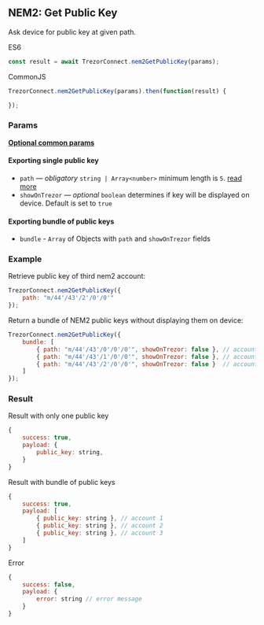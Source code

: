 ## NEM2: Get Public Key
Ask device for public key at given path.

ES6
```javascript
const result = await TrezorConnect.nem2GetPublicKey(params);
```

CommonJS
```javascript
TrezorConnect.nem2GetPublicKey(params).then(function(result) {

});
```

### Params
[****Optional common params****](commonParams.md)
#### Exporting single public key
* `path` — *obligatory* `string | Array<number>` minimum length is `5`. [read more](path.md)
* `showOnTrezor` — *optional* `boolean` determines if key will be displayed on device. Default is set to `true`

#### Exporting bundle of public keys
- `bundle` - `Array` of Objects with `path` and `showOnTrezor` fields

### Example
Retrieve public key of third nem2 account:
```javascript
TrezorConnect.nem2GetPublicKey({
    path: "m/44'/43'/2'/0'/0'"
});
```
Return a bundle of NEM2 public keys without displaying them on device:
```javascript
TrezorConnect.nem2GetPublicKey({
    bundle: [
        { path: "m/44'/43'/0'/0'/0'", showOnTrezor: false }, // account 1
        { path: "m/44'/43'/1'/0'/0'", showOnTrezor: false }, // account 2
        { path: "m/44'/43'/2'/0'/0'", showOnTrezor: false }  // account 3
    ]
});
```

### Result
Result with only one public key
```javascript
{
    success: true,
    payload: {
        public_key: string,
    }
}
```
Result with bundle of public keys
```javascript
{
    success: true,
    payload: [
        { public_key: string }, // account 1
        { public_key: string }, // account 2
        { public_key: string }, // account 3
    ]
}
```
Error
```javascript
{
    success: false,
    payload: {
        error: string // error message
    }
}
```